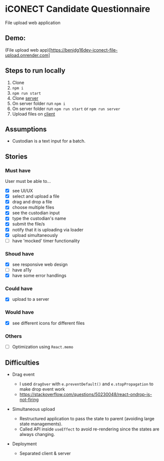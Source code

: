 # iCONECT Candidate Questionnaire

File upload web application

## Demo:

(File upload web app)[https://benjdg16dev-iconect-file-upload.onrender.com]

## Steps to run locally

1. Clone
2. `npm i`
3. `npm run start`
4. Clone [server](https://github.com/benjdg16dev/iconect-server)
5. On server folder run `npm i`
6. On server folder run `npm run start` or `npm run server`
7. Upload files on [client](http://localhost:3000)

## Assumptions

- Custodian is a text input for a batch.

## Stories

### Must have

User must be able to...

- [x] see UI/UX
- [x] select and upload a file
- [x] drag and drop a file
- [x] choose multiple files
- [x] see the custodian input
- [x] type the custodian's name
- [x] submit the file/s
- [x] notify that it is uploading via loader
- [x] upload simultaneously
- [ ] have 'mocked' timer functionality

### Shoud have

- [x] see responsive web design
- [ ] have a11y
- [x] have some error handlings

### Could have

- [x] upload to a server

### Would have

- [x] see different icons for different files

### Others

- [ ] Optimization using `React.memo`

## Difficulties

- Drag event

  - I used `dragOver` with `e.preventDefault()` and `e.stopPropagation` to make drop event work
  - https://stackoverflow.com/questions/50230048/react-ondrop-is-not-firing

- Simultaneous upload

  - Restructured application to pass the state to parent (avoiding large state managements).
  - Called API inside `useEffect` to avoid re-rendering since the states are always changing.

- Deployment
  - Separated client & server
